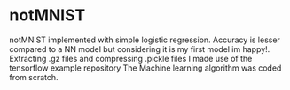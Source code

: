 # notMNIST
notMNIST implemented with simple logistic regression.
Accuracy is lesser compared to a NN model but considering it is my first model im happy!.
Extracting .gz files and compressing .pickle files I made use of the tensorflow example repository
The Machine learning algorithm was coded from scratch.
